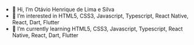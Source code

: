 - 👋 Hi, I’m Otávio Henrique de Lima e Silva
- 👀 I’m interested in HTML5, CSS3, Javascript, Typescript, React Native, React, Dart, Flutter
- 🌱 I’m currently learning HTML5, CSS3, Javascript, Typescript, React Native, React, Dart, Flutter
<!---
- 💞️ I’m looking to collaborate on ...
- 📫 How to reach me ...
otaviohenrique1/otaviohenrique1 is a ✨ special ✨ repository because its `README.md` (this file) appears on your GitHub profile.
You can click the Preview link to take a look at your changes.
--->
